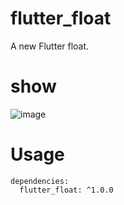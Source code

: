 # flutter_float

A new Flutter float.

# show

![image](https://github.com/yixiaolunhui/flutter_float/blob/main/img/float.gif?raw=true)

# Usage
    dependencies:
      flutter_float: ^1.0.0